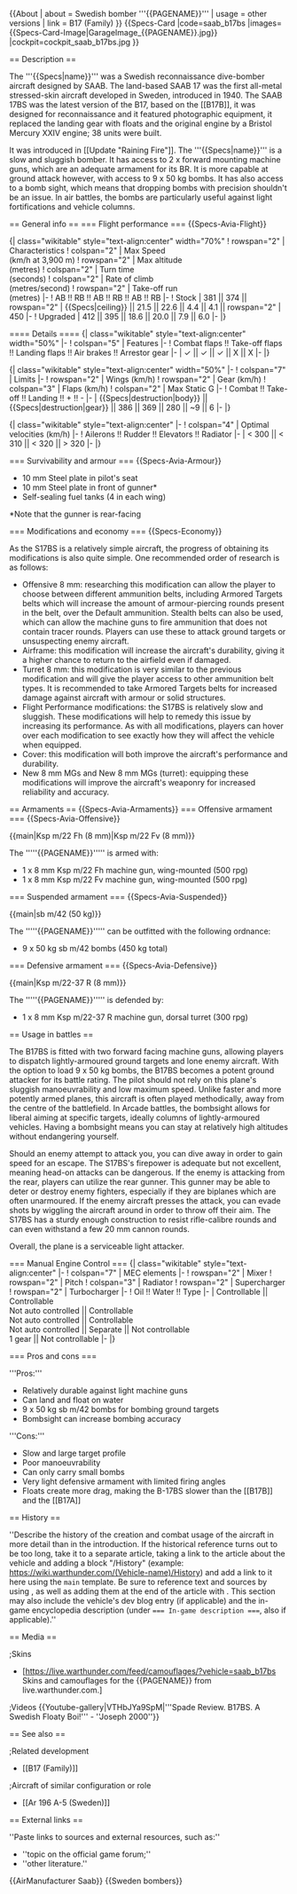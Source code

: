 {{About
| about = Swedish bomber '''{{PAGENAME}}'''
| usage = other versions
| link = B17 (Family)
}}
{{Specs-Card
|code=saab_b17bs
|images={{Specs-Card-Image|GarageImage_{{PAGENAME}}.jpg}}
|cockpit=cockpit_saab_b17bs.jpg
}}

== Description ==
<!-- ''In the description, the first part should be about the history of and the creation and combat usage of the aircraft, as well as its key features. In the second part, tell the reader about the aircraft in the game. Insert a screenshot of the vehicle, so that if the novice player does not remember the vehicle by name, he will immediately understand what kind of vehicle the article is talking about.'' -->
The '''{{Specs|name}}''' was a Swedish reconnaissance dive-bomber aircraft designed by SAAB. The land-based SAAB 17 was the first all-metal stressed-skin aircraft developed in Sweden, introduced in 1940. The SAAB 17BS was the latest version of the B17, based on the [[B17B]], it was designed for reconnaissance and it featured photographic equipment, it replaced the landing gear with floats and the original engine by a Bristol Mercury XXIV engine; 38 units were built.

It was introduced in [[Update "Raining Fire"]]. The '''{{Specs|name}}''' is a slow and sluggish bomber. It has access to 2 x forward mounting machine guns, which are an adequate armament for its BR. It is more capable at ground attack however, with access to 9 x 50 kg bombs. It has also access to a bomb sight, which means that dropping bombs with precision shouldn't be an issue. In air battles, the bombs are particularly useful against light fortifications and vehicle columns.

== General info ==
=== Flight performance ===
{{Specs-Avia-Flight}}
<!-- ''Describe how the aircraft behaves in the air. Speed, manoeuvrability, acceleration and allowable loads - these are the most important characteristics of the vehicle.'' -->

{| class="wikitable" style="text-align:center" width="70%"
! rowspan="2" | Characteristics
! colspan="2" | Max Speed<br>(km/h at 3,900 m)
! rowspan="2" | Max altitude<br>(metres)
! colspan="2" | Turn time<br>(seconds)
! colspan="2" | Rate of climb<br>(metres/second)
! rowspan="2" | Take-off run<br>(metres)
|-
! AB !! RB !! AB !! RB !! AB !! RB
|-
! Stock
| 381 || 374 || rowspan="2" | {{Specs|ceiling}} || 21.5 || 22.6 || 4.4 || 4.1 || rowspan="2" | 450
|-
! Upgraded
| 412 || 395 || 18.6 || 20.0 || 7.9 || 6.0
|-
|}

==== Details ====
{| class="wikitable" style="text-align:center" width="50%"
|-
! colspan="5" | Features
|-
! Combat flaps !! Take-off flaps !! Landing flaps !! Air brakes !! Arrestor gear
|-
| ✓ || ✓ || ✓ || X || X     <!-- ✓ -->
|-
|}

{| class="wikitable" style="text-align:center" width="50%"
|-
! colspan="7" | Limits
|-
! rowspan="2" | Wings (km/h)
! rowspan="2" | Gear (km/h)
! colspan="3" | Flaps (km/h)
! colspan="2" | Max Static G
|-
! Combat !! Take-off !! Landing !! + !! -
|-
| {{Specs|destruction|body}} || {{Specs|destruction|gear}} || 386 || 369 || 280 || ~9 || 6
|-
|}

{| class="wikitable" style="text-align:center"
|-
! colspan="4" | Optimal velocities (km/h)
|-
! Ailerons !! Rudder !! Elevators !! Radiator
|-
| < 300 || < 310 || < 320 || > 320
|-
|}

=== Survivability and armour ===
{{Specs-Avia-Armour}}
<!-- ''Examine the survivability of the aircraft. Note how vulnerable the structure is and how secure the pilot is, whether the fuel tanks are armoured, etc. Describe the armour, if there is any, and also mention the vulnerability of other critical aircraft systems.'' -->

* 10 mm Steel plate in pilot's seat
* 10 mm Steel plate in front of gunner*
* Self-sealing fuel tanks (4 in each wing)

<nowiki>*</nowiki>Note that the gunner is rear-facing

=== Modifications and economy ===
{{Specs-Economy}}

As the S17BS is a relatively simple aircraft, the progress of obtaining its modifications is also quite simple. One recommended order of research is as follows:

* Offensive 8 mm: researching this modification can allow the player to choose between different ammunition belts, including Armored Targets belts which will increase the amount of armour-piercing rounds present in the belt, over the Default ammunition. Stealth belts can also be used, which can allow the machine guns to fire ammunition that does not contain tracer rounds. Players can use these to attack ground targets or unsuspecting enemy aircraft.
* Airframe: this modification will increase the aircraft's durability, giving it a higher chance to return to the airfield even if damaged.
* Turret 8 mm: this modification is very similar to the previous modification and will give the player access to other ammunition belt types. It is recommended to take Armored Targets belts for increased damage against aircraft with armour or solid structures.
* Flight Performance modifications: the S17BS is relatively slow and sluggish. These modifications will help to remedy this issue by increasing its performance. As with all modifications, players can hover over each modification to see exactly how they will affect the vehicle when equipped.
* Cover: this modification will both improve the aircraft's performance and durability.
* New 8 mm MGs and New 8 mm MGs (turret): equipping these modifications will improve the aircraft's weaponry for increased reliability and accuracy.

== Armaments ==
{{Specs-Avia-Armaments}}
=== Offensive armament ===
{{Specs-Avia-Offensive}}
<!-- ''Describe the offensive armament of the aircraft, if any. Describe how effective the cannons and machine guns are in a battle, and also what belts or drums are better to use. If there is no offensive weaponry, delete this subsection.'' -->
{{main|Ksp m/22 Fh (8 mm)|Ksp m/22 Fv (8 mm)}}

The '''''{{PAGENAME}}''''' is armed with:

* 1 x 8 mm Ksp m/22 Fh machine gun, wing-mounted (500 rpg)
* 1 x 8 mm Ksp m/22 Fv machine gun, wing-mounted (500 rpg)

=== Suspended armament ===
{{Specs-Avia-Suspended}}
<!-- ''Describe the aircraft's suspended armament: additional cannons under the wings, bombs, rockets and torpedoes. This section is especially important for bombers and attackers. If there is no suspended weaponry remove this subsection.'' -->
{{main|sb m/42 (50 kg)}}

The '''''{{PAGENAME}}''''' can be outfitted with the following ordnance:

* 9 x 50 kg sb m/42 bombs (450 kg total)

=== Defensive armament ===
{{Specs-Avia-Defensive}}
<!-- ''Defensive armament with turret machine guns or cannons, crewed by gunners. Examine the number of gunners and what belts or drums are better to use. If defensive weaponry is not available, remove this subsection.'' -->
{{main|Ksp m/22-37 R (8 mm)}}

The '''''{{PAGENAME}}''''' is defended by:

* 1 x 8 mm Ksp m/22-37 R machine gun, dorsal turret (300 rpg)

== Usage in battles ==
<!-- ''Describe the tactics of playing in the aircraft, the features of using aircraft in a team and advice on tactics. Refrain from creating a "guide" - do not impose a single point of view, but instead, give the reader food for thought. Examine the most dangerous enemies and give recommendations on fighting them. If necessary, note the specifics of the game in different modes (AB, RB, SB).'' -->
The B17BS is fitted with two forward facing machine guns, allowing players to dispatch lightly-armoured ground targets and lone enemy aircraft. With the option to load 9 x 50 kg bombs, the B17BS becomes a potent ground attacker for its battle rating. The pilot should not rely on this plane's sluggish manoeuvrability and low maximum speed. Unlike faster and more potently armed planes, this aircraft is often played methodically, away from the centre of the battlefield. In Arcade battles, the bombsight allows for liberal aiming at specific targets, ideally columns of lightly-armoured vehicles. Having a bombsight means you can stay at relatively high altitudes without endangering yourself. 

Should an enemy attempt to attack you, you can dive away in order to gain speed for an escape. The S17BS's firepower is adequate but not excellent, meaning head-on attacks can be dangerous. If the enemy is attacking from the rear, players can utilize the rear gunner. This gunner may be able to deter or destroy enemy fighters, especially if they are biplanes which are often unarmoured. If the enemy aircraft presses the attack, you can evade shots by wiggling the aircraft around in order to throw off their aim. The S17BS has a sturdy enough construction to resist rifle-calibre rounds and can even withstand a few 20 mm cannon rounds. 

Overall, the plane is a serviceable light attacker.

=== Manual Engine Control ===
{| class="wikitable" style="text-align:center"
|-
! colspan="7" | MEC elements
|-
! rowspan="2" | Mixer
! rowspan="2" | Pitch
! colspan="3" | Radiator
! rowspan="2" | Supercharger
! rowspan="2" | Turbocharger
|-
! Oil !! Water !! Type
|-
| Controllable || Controllable<br>Not auto controlled || Controllable<br>Not auto controlled || Controllable<br>Not auto controlled || Separate || Not controllable<br>1 gear || Not controllable
|-
|}

=== Pros and cons ===
<!-- ''Summarise and briefly evaluate the vehicle in terms of its characteristics and combat effectiveness. Mark its pros and cons in the bulleted list. Try not to use more than 6 points for each of the characteristics. Avoid using categorical definitions such as "bad", "good" and the like - use substitutions with softer forms such as "inadequate" and "effective".'' -->
'''Pros:'''

* Relatively durable against light machine guns
* Can land and float on water
* 9 x 50 kg sb m/42 bombs for bombing ground targets
* Bombsight can increase bombing accuracy

'''Cons:'''

* Slow and large target profile
* Poor manoeuvrability
* Can only carry small bombs 
* Very light defensive armament with limited firing angles
* Floats create more drag, making the B-17BS slower than the [[B17B]] and the [[B17A]]

== History ==
<!-- ''Describe the history of the creation and combat usage of the aircraft in more detail than in the introduction. If the historical reference turns out to be too long, take it to a separate article, taking a link to the article about the vehicle and adding a block "/History" (example: <nowiki>https://wiki.warthunder.com/(Vehicle-name)/History</nowiki>) and add a link to it here using the <code>main</code> template. Be sure to reference text and sources by using <code><nowiki><ref></ref></nowiki></code>, as well as adding them at the end of the article with <code><nowiki><references /></nowiki></code>. This section may also include the vehicle's dev blog entry (if applicable) and the in-game encyclopedia description (under <code><nowiki>=== In-game description ===</nowiki></code>, also if applicable).'' -->
''Describe the history of the creation and combat usage of the aircraft in more detail than in the introduction. If the historical reference turns out to be too long, take it to a separate article, taking a link to the article about the vehicle and adding a block "/History" (example: <nowiki>https://wiki.warthunder.com/(Vehicle-name)/History</nowiki>) and add a link to it here using the <code>main</code> template. Be sure to reference text and sources by using <code><nowiki><ref></ref></nowiki></code>, as well as adding them at the end of the article with <code><nowiki><references /></nowiki></code>. This section may also include the vehicle's dev blog entry (if applicable) and the in-game encyclopedia description (under <code><nowiki>=== In-game description ===</nowiki></code>, also if applicable).''

== Media ==
<!-- ''Excellent additions to the article would be video guides, screenshots from the game, and photos.'' -->

;Skins

* [https://live.warthunder.com/feed/camouflages/?vehicle=saab_b17bs Skins and camouflages for the {{PAGENAME}} from live.warthunder.com.]

;Videos
{{Youtube-gallery|VTHbJYa9SpM|'''Spade Review. B17BS. A Swedish Floaty Boi!''' - ''Joseph 2000''}}

== See also ==
<!-- ''Links to the articles on the War Thunder Wiki that you think will be useful for the reader, for example:''
* ''reference to the series of the aircraft;''
* ''links to approximate analogues of other nations and research trees.'' -->
;Related development
* [[B17 (Family)]]

;Aircraft of similar configuration or role

* [[Ar 196 A-5 (Sweden)]]

== External links ==
<!-- ''Paste links to sources and external resources, such as:''
* ''topic on the official game forum;''
* ''other literature.'' -->
''Paste links to sources and external resources, such as:''

* ''topic on the official game forum;''
* ''other literature.''

{{AirManufacturer Saab}}
{{Sweden bombers}}